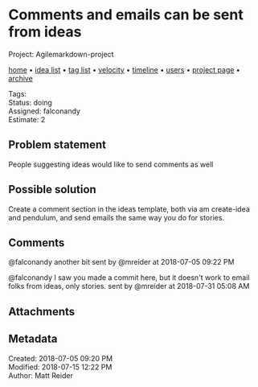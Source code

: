 # Comments and emails can be sent from ideas

Project: Agilemarkdown-project

[home](../index.md) • [idea list](../ideas.md) • [tag list](../tags.md) • [velocity](../velocity.md) • [timeline](../timeline.md) • [users](../users.md) • [project page](../agilemarkdown-project.md) • [archive](archive.md)

Tags:   
Status: doing  
Assigned: falconandy  
Estimate: 2  

## Problem statement

People suggesting ideas would like to send comments as well

## Possible solution

Create a comment section in the ideas template, both via am create-idea and pendulum, and send emails the same way you do for stories.

## Comments

@falconandy another bit
sent by @mreider at 2018-07-05 09:22 PM

@falconandy I saw you made a commit here, but it doesn't work to email folks from ideas, only stories.
sent by @mreider at 2018-07-31 05:08 AM

## Attachments


## Metadata

Created: 2018-07-05 09:20 PM  
Modified: 2018-07-15 12:22 PM  
Author: Matt Reider  
